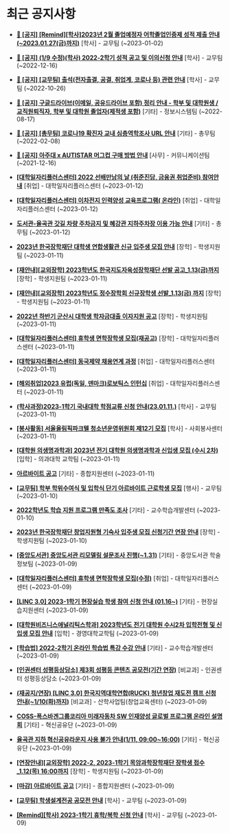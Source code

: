 # 최근 공지사항

* **[📌 [공지] [Remind][학사]2023년 2월 졸업예정자 어학졸업인증제 성적 제출 안내(~2023.01.27(금)까지)](http://ajou.ac.kr/kr/ajou/notice.do?mode=view&amp;articleNo=208274&amp;article.offset=0&amp;articleLimit=30)**
 [학사] - 교무팀 (~2023-01-02)

* **[📌 [공지] (1/9 수정)(학사) 2022-2학기 성적 공고 및 이의신청 안내](http://ajou.ac.kr/kr/ajou/notice.do?mode=view&amp;articleNo=207751&amp;article.offset=0&amp;articleLimit=30)**
 [학사] - 교무팀 (~2022-12-16)

* **[📌 [공지] [교무팀] 출석(전자출결, 공결, 취업계, 코로나 등) 관련 안내](http://ajou.ac.kr/kr/ajou/notice.do?mode=view&amp;articleNo=205552&amp;article.offset=0&amp;articleLimit=30)**
 [학사] - 교무팀 (~2022-10-26)

* **[📌 [공지] 구글드라이브(이메일, 공유드라이브 포함) 정리 안내 - 학부 및 대학원생 / 교직원퇴직자, 학부 및 대학원 졸업자(제적생 포함)](http://ajou.ac.kr/kr/ajou/notice.do?mode=view&amp;articleNo=202858&amp;article.offset=0&amp;articleLimit=30)**
 [기타] - 정보시스템팀 (~2022-08-17)

* **[📌 [공지] [총무팀] 코로나19 확진자 교내 심층역학조사 URL 안내](http://ajou.ac.kr/kr/ajou/notice.do?mode=view&amp;articleNo=180493&amp;article.offset=0&amp;articleLimit=30)**
 [기타] - 총무팀 (~2022-02-08)

* **[📌 [공지] 아주대 x AUTISTAR 머그컵 구매 방법 안내](http://ajou.ac.kr/kr/ajou/notice.do?mode=view&amp;articleNo=147976&amp;article.offset=0&amp;articleLimit=30)**
 [사무] - 커뮤니케이션팀 (~2021-12-16)

* **[[대학일자리플러스센터] 2022 선배만남의 날 (취준진담, 금융권 취업준비) 참여안내](http://ajou.ac.kr/kr/ajou/notice.do?mode=view&amp;articleNo=209610&amp;article.offset=0&amp;articleLimit=30)**
 [취업] - 대학일자리플러스센터 (~2023-01-12)

* **[[대학일자리플러스센터] 이차전지 인력양성 교육프로그램( 온라인)](http://ajou.ac.kr/kr/ajou/notice.do?mode=view&amp;articleNo=209608&amp;article.offset=0&amp;articleLimit=30)**
 [취업] - 대학일자리플러스센터 (~2023-01-12)

* **[도서관-율곡관 갓길 차량 주차금지 및 혜강관 지하주차장 이용 가능 안내](http://ajou.ac.kr/kr/ajou/notice.do?mode=view&amp;articleNo=209597&amp;article.offset=0&amp;articleLimit=30)**
 [기타] - 총무팀 (~2023-01-12)

* **[2023년 한국장학재단 대학생 연합생활관 신규 입주생 모집 안내](http://ajou.ac.kr/kr/ajou/notice.do?mode=view&amp;articleNo=209581&amp;article.offset=0&amp;articleLimit=30)**
 [장학] - 학생지원팀 (~2023-01-11)

* **[[재안내][교외장학] 2023학년도 한국지도자육성장학재단 선발 공고_1.13(금)까지](http://ajou.ac.kr/kr/ajou/notice.do?mode=view&amp;articleNo=209580&amp;article.offset=0&amp;articleLimit=30)**
 [장학] - 학생지원팀 (~2023-01-11)

* **[[재안내][교외장학] 2023학년도 정수장학회 신규장학생 선발_1.13(금) 까지](http://ajou.ac.kr/kr/ajou/notice.do?mode=view&amp;articleNo=209579&amp;article.offset=0&amp;articleLimit=30)**
 [장학] - 학생지원팀 (~2023-01-11)

* **[2022년 하반기 군산시 대학생 학자금대출 이자지원 공고](http://ajou.ac.kr/kr/ajou/notice.do?mode=view&amp;articleNo=209578&amp;article.offset=0&amp;articleLimit=30)**
 [장학] - 학생지원팀 (~2023-01-11)

* **[[대학일자리플러스센터] 휴학생 면학장학생 모집(재공고)](http://ajou.ac.kr/kr/ajou/notice.do?mode=view&amp;articleNo=209576&amp;article.offset=0&amp;articleLimit=30)**
 [장학] - 대학일자리플러스센터 (~2023-01-11)

* **[[대학일자리플러스센터] 동국제약 채용연계 과정](http://ajou.ac.kr/kr/ajou/notice.do?mode=view&amp;articleNo=209571&amp;article.offset=0&amp;articleLimit=30)**
 [취업] - 대학일자리플러스센터 (~2023-01-11)

* **[[해외취업]2023 유럽(독일, 덴마크)로보틱스 인턴십](http://ajou.ac.kr/kr/ajou/notice.do?mode=view&amp;articleNo=209570&amp;article.offset=0&amp;articleLimit=30)**
 [취업] - 대학일자리플러스센터 (~2023-01-11)

* **[(학사과정)2023-1학기 국내대학 학점교류 신청 안내(23.01.11.)](http://ajou.ac.kr/kr/ajou/notice.do?mode=view&amp;articleNo=209569&amp;article.offset=0&amp;articleLimit=30)**
 [학사] - 교무팀 (~2023-01-11)

* **[[봉사활동] 서울올림픽파크텔 청소년운영위원회 제12기 모집](http://ajou.ac.kr/kr/ajou/notice.do?mode=view&amp;articleNo=209567&amp;article.offset=0&amp;articleLimit=30)**
 [학사] - 사회봉사센터 (~2023-01-11)

* **[[대학원 의생명과학과] 2023년 전기 대학원 의생명과학과 신입생 모집 (수시 2차)](http://ajou.ac.kr/kr/ajou/notice.do?mode=view&amp;articleNo=209565&amp;article.offset=0&amp;articleLimit=30)**
 [입학] - 의과대학 교학팀 (~2023-01-11)

* **[아르바이트 공고](http://ajou.ac.kr/kr/ajou/notice.do?mode=view&amp;articleNo=209554&amp;article.offset=0&amp;articleLimit=30)**
 [기타] - 종합지원센터 (~2023-01-11)

* **[[교무팀] 학부 학위수여식 및 입학식 단기 아르바이트 근로학생 모집](http://ajou.ac.kr/kr/ajou/notice.do?mode=view&amp;articleNo=209521&amp;article.offset=0&amp;articleLimit=30)**
 [행사] - 교무팀 (~2023-01-10)

* **[2022학년도 학습 지원 프로그램 만족도 조사](http://ajou.ac.kr/kr/ajou/notice.do?mode=view&amp;articleNo=209505&amp;article.offset=0&amp;articleLimit=30)**
 [기타] - 교수학습개발센터 (~2023-01-10)

* **[2023년 한국장학재단 창업지원형 기숙사 입주생 모집 신청기간 연장 안내](http://ajou.ac.kr/kr/ajou/notice.do?mode=view&amp;articleNo=209501&amp;article.offset=0&amp;articleLimit=30)**
 [장학] - 학생지원팀 (~2023-01-10)

* **[[중앙도서관] 중앙도서관 리모델링 설문조사 진행(~1.31)](http://ajou.ac.kr/kr/ajou/notice.do?mode=view&amp;articleNo=209473&amp;article.offset=0&amp;articleLimit=30)**
 [기타] - 중앙도서관 학술정보팀 (~2023-01-09)

* **[[대학일자리플러스센터] 휴학생 면학장학생 모집(수정)](http://ajou.ac.kr/kr/ajou/notice.do?mode=view&amp;articleNo=209447&amp;article.offset=0&amp;articleLimit=30)**
 [취업] - 대학일자리플러스센터 (~2023-01-09)

* **[[LINC 3.0] 2023-1학기 현장실습 학생 참여 신청 안내 (01.16~)](http://ajou.ac.kr/kr/ajou/notice.do?mode=view&amp;articleNo=209444&amp;article.offset=0&amp;articleLimit=30)**
 [기타] - 현장실습지원센터 (~2023-01-09)

* **[[대학원비즈니스애널리틱스학과] 2023학년도 전기 대학원 수시2차 입학전형 및 신입생 모집 안내](http://ajou.ac.kr/kr/ajou/notice.do?mode=view&amp;articleNo=209440&amp;article.offset=0&amp;articleLimit=30)**
 [입학] - 경영대학교학팀 (~2023-01-09)

* **[[학습법] 2022-2학기 온라인 학습법 특강 수강 안내](http://ajou.ac.kr/kr/ajou/notice.do?mode=view&amp;articleNo=209439&amp;article.offset=0&amp;articleLimit=30)**
 [기타] - 교수학습개발센터 (~2023-01-09)

* **[[인권센터 성평등상담소] 제3회 성평등 콘텐츠 공모전(기간 연장)](http://ajou.ac.kr/kr/ajou/notice.do?mode=view&amp;articleNo=209437&amp;article.offset=0&amp;articleLimit=30)**
 [비교과] - 인권센터 성평등상담소 (~2023-01-09)

* **[(재공지/연장) [LINC 3.0] 한국지역대학연합(RUCK) 청년창업 재도전 캠프 신청 안내(~1/10(화)까지)](http://ajou.ac.kr/kr/ajou/notice.do?mode=view&amp;articleNo=209431&amp;article.offset=0&amp;articleLimit=30)**
 [비교과] - 산학사업팀(창업교육센터) (~2023-01-09)

* **[COSS-폭스바겐그룹코리아 미래자동차 SW 인재양성 글로벌 프로그램 온라인 설명회](http://ajou.ac.kr/kr/ajou/notice.do?mode=view&amp;articleNo=209426&amp;article.offset=0&amp;articleLimit=30)**
 [기타] - 혁신공유단 (~2023-01-09)

* **[율곡관 지하 혁신공유라운지 사용 불가 안내(1/11, 09:00~16:00)](http://ajou.ac.kr/kr/ajou/notice.do?mode=view&amp;articleNo=209425&amp;article.offset=0&amp;articleLimit=30)**
 [기타] - 혁신공유단 (~2023-01-09)

* **[[연장안내][교외장학] 2022-2, 2023-1학기 목암과학장학재단 장학생 접수_1.12(목) 16:00까지](http://ajou.ac.kr/kr/ajou/notice.do?mode=view&amp;articleNo=209423&amp;article.offset=0&amp;articleLimit=30)**
 [장학] - 학생지원팀 (~2023-01-09)

* **[[마감] 아르바이트 공고](http://ajou.ac.kr/kr/ajou/notice.do?mode=view&amp;articleNo=209421&amp;article.offset=0&amp;articleLimit=30)**
 [기타] - 종합지원센터 (~2023-01-09)

* **[[교무팀] 학생설계전공 공모전 안내](http://ajou.ac.kr/kr/ajou/notice.do?mode=view&amp;articleNo=209420&amp;article.offset=0&amp;articleLimit=30)**
 [학사] - 교무팀 (~2023-01-09)

* **[[Remind][학사] 2023-1학기 휴학/복학 신청 안내](http://ajou.ac.kr/kr/ajou/notice.do?mode=view&amp;articleNo=209419&amp;article.offset=0&amp;articleLimit=30)**
 [학사] - 교무팀 (~2023-01-09)
